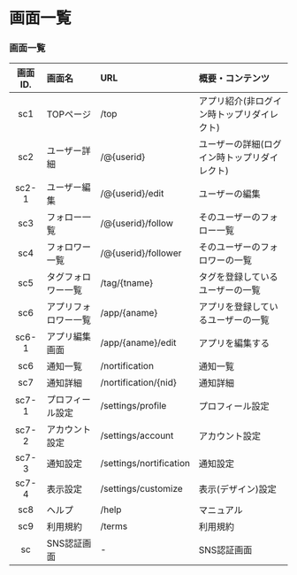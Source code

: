 # 画面一覧

### 画面一覧

|画面ID.|画面名|URL|概要・コンテンツ|
|:-:|:-|:-|:-|
| sc1 | TOPページ |  /top  | アプリ紹介(非ログイン時トップリダイレクト)    |
| sc2 | ユーザー詳細 | /@{userid} | ユーザーの詳細(ログイン時トップリダイレクト) |
| sc2-1 | ユーザー編集 | /@{userid}/edit | ユーザーの編集 |
| sc3 | フォロー一覧 | /@{userid}/follow | そのユーザーのフォロー一覧 |
| sc4 | フォロワー一覧 | /@{userid}/follower | そのユーザーのフォロワーの一覧|
| sc5 |タグフォロワー一覧|/tag/{tname}|タグを登録しているユーザーの一覧|
| sc6 |アプリフォロワー一覧|/app/{aname}|アプリを登録しているユーザーの一覧|
| sc6-1 |アプリ編集画面|/app/{aname}/edit|アプリを編集する|
| sc6 |通知一覧|/nortification|通知一覧|
| sc7 |通知詳細|/nortification/{nid}|通知詳細|
| sc7-1 |プロフィール設定|/settings/profile|プロフィール設定|
| sc7-2 |アカウント設定|/settings/account|アカウント設定|
| sc7-3 |通知設定|/settings/nortification|通知設定|
| sc7-4 |表示設定|/settings/customize|表示(デザイン)設定|
| sc8 |ヘルプ|/help|マニュアル|
| sc9 |利用規約|/terms|利用規約|
|sc|SNS認証画面|-|SNS認証画面|
